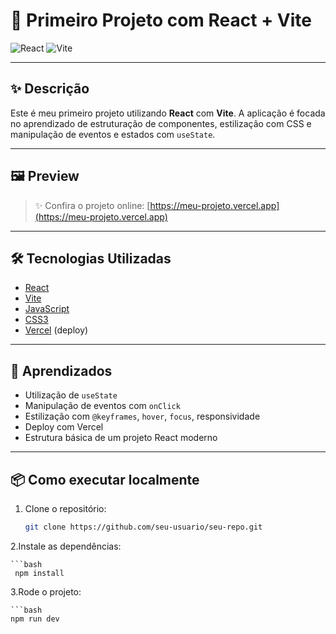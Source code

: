 # 🚀 Primeiro Projeto com React + Vite

![React](https://img.shields.io/badge/React-20232A?style=for-the-badge&logo=react&logoColor=61DAFB)
![Vite](https://img.shields.io/badge/Vite-646CFF?style=for-the-badge&logo=vite&logoColor=FFD62E)

---

## ✨ Descrição

Este é meu primeiro projeto utilizando **React** com **Vite**. A aplicação é focada no aprendizado de estruturação de componentes, estilização com CSS e manipulação de eventos e estados com `useState`.

---

## 🖼️ Preview

> ✨ Confira o projeto online: [https://meu-projeto.vercel.app](https://meu-projeto.vercel.app)

---

## 🛠️ Tecnologias Utilizadas

- [React](https://reactjs.org/)
- [Vite](https://vitejs.dev/)
- [JavaScript](https://developer.mozilla.org/pt-BR/docs/Web/JavaScript)
- [CSS3](https://developer.mozilla.org/pt-BR/docs/Web/CSS)
- [Vercel](https://vercel.com) (deploy)

---

## 🧠 Aprendizados

- Utilização de `useState`
- Manipulação de eventos com `onClick`
- Estilização com `@keyframes`, `hover`, `focus`, responsividade
- Deploy com Vercel
- Estrutura básica de um projeto React moderno

---

## 📦 Como executar localmente

1. Clone o repositório:

    ```bash
    git clone https://github.com/seu-usuario/seu-repo.git
2.Instale as dependências:

    ```bash
     npm install

3.Rode o projeto:

    ```bash
    npm run dev
